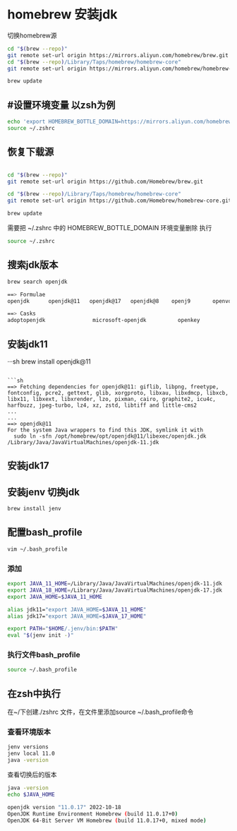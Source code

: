 # homebrew 安装jdk

切换homebrew源

```sh
cd "$(brew --repo)"
git remote set-url origin https://mirrors.aliyun.com/homebrew/brew.git
cd "$(brew --repo)/Library/Taps/homebrew/homebrew-core"
git remote set-url origin https://mirrors.aliyun.com/homebrew/homebrew-core.git

brew update

```

## #设置环境变量  以zsh为例
```sh
echo 'export HOMEBREW_BOTTLE_DOMAIN=https://mirrors.aliyun.com/homebrew/homebrew-bottles' >> ~/.zshrc
source ~/.zshrc
```

## 恢复下载源

```sh

cd "$(brew --repo)"
git remote set-url origin https://github.com/Homebrew/brew.git

cd "$(brew --repo)/Library/Taps/homebrew/homebrew-core"
git remote set-url origin https://github.com/Homebrew/homebrew-core.git

brew update
```

需要把 ~/.zshrc 中的 HOMEBREW_BOTTLE_DOMAIN 环境变量删除
执行

```sh
source ~/.zshrc
```

## 搜索jdk版本

```sh
brew search openjdk
```

```sh
==> Formulae
openjdk      openjdk@11   openjdk@17   openjdk@8    openj9       openvdb

==> Casks
adoptopenjdk               microsoft-openjdk          openkey
```

## 安装jdk11

···sh
brew install openjdk@11
```

```sh
==> Fetching dependencies for openjdk@11: giflib, libpng, freetype, fontconfig, pcre2, gettext, glib, xorgproto, libxau, libxdmcp, libxcb, libx11, libxext, libxrender, lzo, pixman, cairo, graphite2, icu4c, harfbuzz, jpeg-turbo, lz4, xz, zstd, libtiff and little-cms2
...
...
==> openjdk@11
For the system Java wrappers to find this JDK, symlink it with
  sudo ln -sfn /opt/homebrew/opt/openjdk@11/libexec/openjdk.jdk /Library/Java/JavaVirtualMachines/openjdk-11.jdk
```

## 安装jdk17





## 安装jenv 切换jdk

```sh
brew install jenv
```


## 配置bash_profile
```sh
vim ~/.bash_profile
```

### 添加
```sh
export JAVA_11_HOME=/Library/Java/JavaVirtualMachines/openjdk-11.jdk
export JAVA_18_HOME=/Library/Java/JavaVirtualMachines/openjdk-17.jdk
export JAVA_HOME=$JAVA_11_HOME

alias jdk11="export JAVA_HOME=$JAVA_11_HOME"
alias jdk17="export JAVA_HOME=$JAVA_17_HOME"

export PATH="$HOME/.jenv/bin:$PATH"
eval "$(jenv init -)"
```
### 执行文件bash_profile
```sh
source ~/.bash_profile
```


## 在zsh中执行
在~/下创建./zshrc 文件，在文件里添加source ~/.bash_profile命令

### 查看环境版本
```sh
jenv versions
jenv local 11.0
java -version
```

查看切换后的版本
```sh
java -version
echo $JAVA_HOME
```

```sh
openjdk version "11.0.17" 2022-10-18
OpenJDK Runtime Environment Homebrew (build 11.0.17+0)
OpenJDK 64-Bit Server VM Homebrew (build 11.0.17+0, mixed mode)
```
